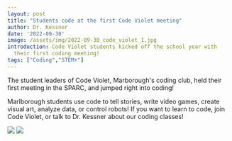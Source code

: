 ```yaml
---
layout: post
title: "Students code at the first Code Violet meeting"
author: Dr. Kessner
date: '2022-09-30'
image: /assets/img/2022-09-30_code_violet_1.jpg
introduction: Code Violet students kicked off the school year with
  their first coding meeting!
tags: ["Coding","STEM+"]
---
```


The student leaders of Code Violet, Marborough's coding club, held
their first meeting in the SPARC, and jumped right into coding!

Marlborough students use code to tell stories, write video games,
create visual art, analyze data, or control robots!  If you want to
learn to code, join Code Violet, or talk to Dr. Kessner about our
coding classes!

![](../assets/img/2022-09-30_code_violet_2.jpg)
![](../assets/img/2022-09-30_code_violet_3.jpg)


